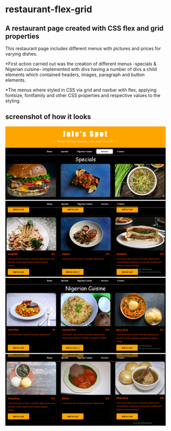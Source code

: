 # restaurant-flex-grid

## A restaurant page created with CSS flex and grid properties


This restaurant page includes different menus with pictures and prices for varying dishes.

*First action carried out was the creation of different menus -specials & Nigerian cuisine- implemented with divs having a number of divs a child elements which contained headers, images, paragraph and button elements.

*The menus where styled in CSS via grid and navbar with flex, applying fontsize, fontfamily and other CSS properties and respective values to the styling.

## screenshot of how it looks

<img src="screenshot/Screenshot (151).png" alt="project screen">

<img src="screenshot/Screenshot (152).png" alt="project screen">

<img src="screenshot/Screenshot (153).png" alt="project screen">

<img src="screenshot/Screenshot (154).png" alt="project screen">